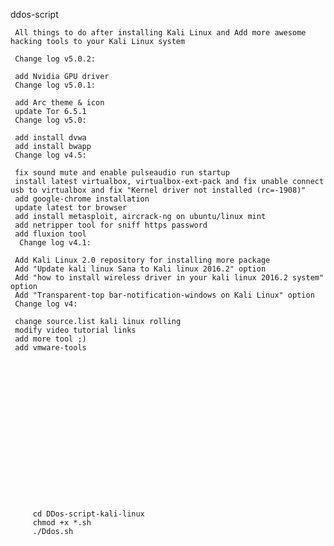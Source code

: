 ddos-script

     All things to do after installing Kali Linux and Add more awesome hacking tools to your Kali Linux system

     Change log v5.0.2:

     add Nvidia GPU driver
     Change log v5.0.1:

     add Arc theme & icon
     update Tor 6.5.1
     Change log v5.0:

     add install dvwa
     add install bwapp
     Change log v4.5:

     fix sound mute and enable pulseaudio run startup
     install latest virtualbox, virtualbox-ext-pack and fix unable connect usb to virtualbox and fix "Kernel driver not installed (rc=-1908)"
     add google-chrome installation
     update latest tor browser
     add install metasploit, aircrack-ng on ubuntu/linux mint
     add netripper tool for sniff https password
     add fluxion tool
      Change log v4.1:

     Add Kali Linux 2.0 repository for installing more package
     Add "Update kali linux Sana to Kali linux 2016.2" option
     Add "how to install wireless driver in your kali linux 2016.2 system" option
     Add "Transparent-top bar-notification-windows on Kali Linux" option
     Change log v4:

     change source.list kali linux rolling
     modify video tutorial links
     add more tool ;)
     add vmware-tools
		  
		  
		  
		  
		  
		  
		  
		  
		  
		  
		  
		  
		  
		  
		  
		  
		  
		   
		 cd DDos-script-kali-linux
		 chmod +x *.sh
		 ./Ddos.sh